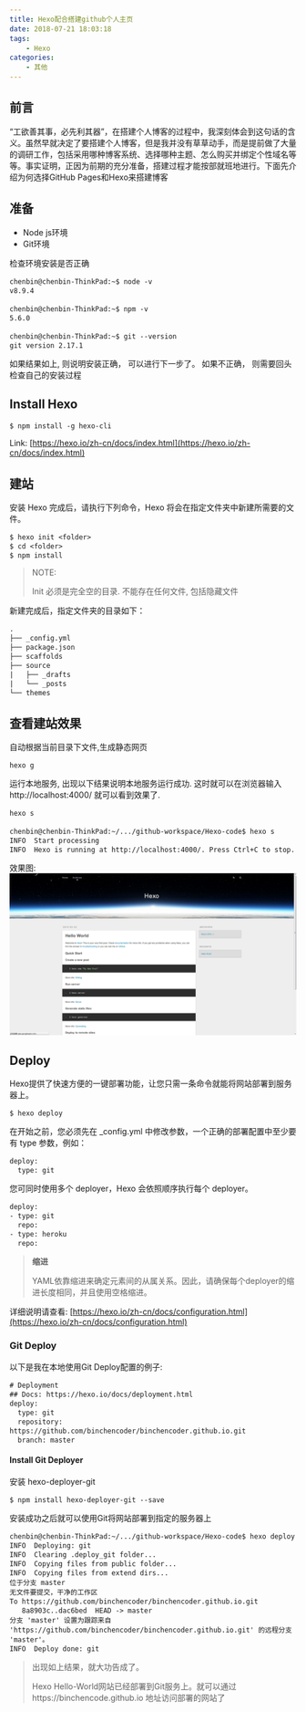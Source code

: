 ```yaml
---
title: Hexo配合搭建github个人主页
date: 2018-07-21 18:03:18
tags:
	- Hexo
categories:
	- 其他
---
```


## 前言

“工欲善其事，必先利其器”，在搭建个人博客的过程中，我深刻体会到这句话的含义。虽然早就决定了要搭建个人博客，但是我并没有草草动手，而是提前做了大量的调研工作，包括采用哪种博客系统、选择哪种主题、怎么购买并绑定个性域名等等。事实证明，正因为前期的充分准备，搭建过程才能按部就班地进行。下面先介绍为何选择GitHub Pages和Hexo来搭建博客

## 准备

- Node js环境
- Git环境

<!--more-->

检查环境安装是否正确
```
chenbin@chenbin-ThinkPad:~$ node -v
v8.9.4

chenbin@chenbin-ThinkPad:~$ npm -v
5.6.0

chenbin@chenbin-ThinkPad:~$ git --version
git version 2.17.1
```
如果结果如上, 则说明安装正确， 可以进行下一步了。 如果不正确， 则需要回头检查自己的安装过程

## Install Hexo

```
$ npm install -g hexo-cli
```

Link:
[https://hexo.io/zh-cn/docs/index.html](https://hexo.io/zh-cn/docs/index.html)

## 建站

安装 Hexo 完成后，请执行下列命令，Hexo 将会在指定文件夹中新建所需要的文件。
```
$ hexo init <folder>
$ cd <folder>
$ npm install
```

> NOTE:
>
> Init <folder> 必须是完全空的目录. 不能存在任何文件, 包括隐藏文件

新建完成后，指定文件夹的目录如下：
```
.
├── _config.yml
├── package.json
├── scaffolds
├── source
|   ├── _drafts
|   └── _posts
└── themes
```

## 查看建站效果

自动根据当前目录下文件,生成静态网页
```
hexo g
```

运行本地服务, 出现以下结果说明本地服务运行成功. 这时就可以在浏览器输入http://localhost:4000/ 就可以看到效果了.
```
hexo s

chenbin@chenbin-ThinkPad:~/.../github-workspace/Hexo-code$ hexo s
INFO  Start processing
INFO  Hexo is running at http://localhost:4000/. Press Ctrl+C to stop.
```

效果图:
![hello-world](./Hexo搭建github主页/bloghexo5.png)


## Deploy

Hexo提供了快速方便的一键部署功能，让您只需一条命令就能将网站部署到服务器上。

```
$ hexo deploy
```

在开始之前，您必须先在 _config.yml 中修改参数，一个正确的部署配置中至少要有 type 参数，例如：
```
deploy:
  type: git
```

您可同时使用多个 deployer，Hexo 会依照顺序执行每个 deployer。
```
deploy:
- type: git
  repo:
- type: heroku
  repo:
```

> **缩进**
>
> YAML依靠缩进来确定元素间的从属关系。因此，请确保每个deployer的缩进长度相同，并且使用空格缩进。

详细说明请查看:
[https://hexo.io/zh-cn/docs/configuration.html](https://hexo.io/zh-cn/docs/configuration.html)

### Git Deploy

以下是我在本地使用Git Deploy配置的例子:
```
# Deployment
## Docs: https://hexo.io/docs/deployment.html
deploy:
  type: git
  repository: https://github.com/binchencoder/binchencoder.github.io.git
  branch: master
```

#### Install Git Deployer

安装 hexo-deployer-git
```
$ npm install hexo-deployer-git --save
```

安装成功之后就可以使用Git将网站部署到指定的服务器上
```
chenbin@chenbin-ThinkPad:~/.../github-workspace/Hexo-code$ hexo deploy
INFO  Deploying: git
INFO  Clearing .deploy_git folder...
INFO  Copying files from public folder...
INFO  Copying files from extend dirs...
位于分支 master
无文件要提交，干净的工作区
To https://github.com/binchencoder/binchencoder.github.io.git
   8a8903c..dac6bed  HEAD -> master
分支 'master' 设置为跟踪来自 'https://github.com/binchencoder/binchencoder.github.io.git' 的远程分支 'master'。
INFO  Deploy done: git
```

> 出现如上结果，就大功告成了。
>
> Hexo Hello-World网站已经部署到Git服务上。就可以通过https://binchencode.github.io 地址访问部署的网站了